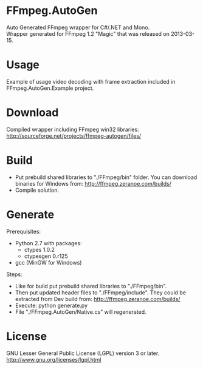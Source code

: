 FFmpeg.AutoGen
==============

Auto Generated FFmpeg wrapper for C#/.NET and Mono.  
Wrapper generated for FFmpeg 1.2 "Magic" that was released on 2013-03-15.

Usage
=====

Example of usage video decoding with frame extraction included in FFmpeg.AutoGen.Example project.

Download
========

Compiled wrapper including FFmpeg win32 libraries:  
http://sourceforge.net/projects/ffmpeg-autogen/files/

Build
=====

- Put prebuild shared libraries to "./FFmpeg/bin" folder. You can download binaries for Windows from: http://ffmpeg.zeranoe.com/builds/
- Compile solution.

Generate
========

Prerequisites:
 - Python 2.7
   with packages:
    - ctypes 1.0.2
    - ctypesgen 0.r125
 - gcc (MinGW for Windows)

Steps:
- Like for build put prebuild shared libraries to "./FFmpeg/bin".
- Then put updated header files to "./FFmpeg/include". They could be extracted from Dev build from: http://ffmpeg.zeranoe.com/builds/
- Execute: python generate.py
- File "./FFmpeg.AutoGen/Native.cs" will regenerated.

License
=======

GNU Lesser General Public License (LGPL) version 3 or later.  
http://www.gnu.org/licenses/lgpl.html
